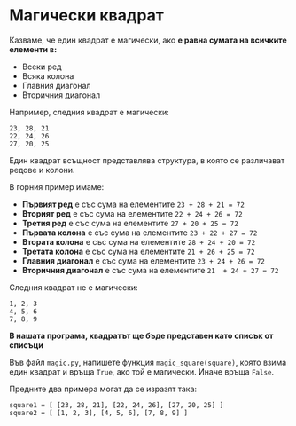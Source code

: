 # Магически квадрат

Казваме, че един квадрат е магически, ако **е равна сумата на всичките елементи в:**

* Всеки ред
* Всяка колона
* Главния диагонал
* Вторичния диагонал

Например, следния квадрат е магически:

```
23, 28, 21
22, 24, 26
27, 20, 25
```

Един квадрат всъщност представлява структура, в която се различават редове и колони.

В горния пример имаме:

* **Първият ред** е със сума на елементите `23 + 28 + 21 = 72`
* **Вторият ред** е със сума на елементите `22 + 24 + 26 = 72`
* **Третия ред** е със сума на елементите `27 + 20 + 25 = 72`
* **Първата колона** е със сума на елементите `23 + 22 + 27 = 72`
* **Втората колона** е със сума на елементите `28 + 24 + 20 = 72`
* **Третата колона** е със сума на елементите `21 + 26 + 25 = 72`
* **Главния диагонал** е със сума на елементите `23 + 24 + 26 = 72`
* **Вторичния диагонал** е със сума на елементите `21  + 24 + 27 = 72`

Следния квадрат не е магически:

```
1, 2, 3
4, 5, 6
7, 8, 9
```

**В нашата програма, квадратът ще бъде представен като списък от списъци**

Във файл `magic.py`, напишете функция `magic_square(square)`, която взима един квадрат и връща `True`, ако той е магически. Иначe връща `False`.

Предните два примера могат да се изразят така:

```
square1 = [ [23, 28, 21], [22, 24, 26], [27, 20, 25] ]
square2 = [ [1, 2, 3], [4, 5, 6], [7, 8, 9] ]
```

